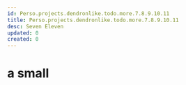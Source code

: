 ```yaml
---
id: Perso.projects.dendronlike.todo.more.7.8.9.10.11
title: Perso.projects.dendronlike.todo.more.7.8.9.10.11
desc: Seven Eleven
updated: 0
created: 0
---
```

# a small
